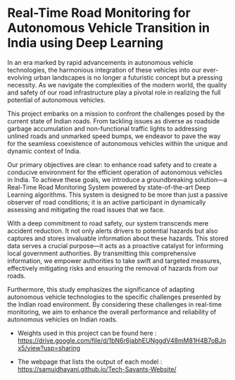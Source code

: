 # Real-Time Road Monitoring for Autonomous Vehicle Transition in India using Deep Learning

In an era marked by rapid advancements in autonomous vehicle technologies, the harmonious integration of these vehicles into our ever-evolving urban landscapes is no longer a futuristic concept but a pressing necessity. As we navigate the complexities of the modern world, the quality and safety of our road infrastructure play a pivotal role in realizing the full potential of autonomous vehicles.

This project embarks on a mission to confront the challenges posed by the current state of Indian roads. From tackling issues as diverse as roadside garbage accumulation and non-functional traffic lights to addressing unlined roads and unmarked speed bumps, we endeavor to pave the way for the seamless coexistence of autonomous vehicles within the unique and dynamic context of India.

Our primary objectives are clear: to enhance road safety and to create a conducive environment for the efficient operation of autonomous vehicles in India. To achieve these goals, we introduce a groundbreaking solution—a Real-Time Road Monitoring System powered by state-of-the-art Deep Learning algorithms. This system is designed to be more than just a passive observer of road conditions; it is an active participant in dynamically assessing and mitigating the road issues that we face.

With a deep commitment to road safety, our system transcends mere accident reduction. It not only alerts drivers to potential hazards but also captures and stores invaluable information about these hazards. This stored data serves a crucial purpose—it acts as a proactive catalyst for informing local government authorities. By transmitting this comprehensive information, we empower authorities to take swift and targeted measures, effectively mitigating risks and ensuring the removal of hazards from our roads.

Furthermore, this study emphasizes the significance of adapting autonomous vehicle technologies to the specific challenges presented by the Indian road environment. By considering these challenges in real-time monitoring, we aim to enhance the overall performance and reliability of autonomous vehicles on Indian roads.



* Weights used in this project can be found here : https://drive.google.com/file/d/1bN6r6jabhEUNggdV48mM81H4B7oBJnx5/view?usp=sharing

* The webpage that lists the output of each model : https://samuidhayani.github.io/Tech-Savants-Website/
